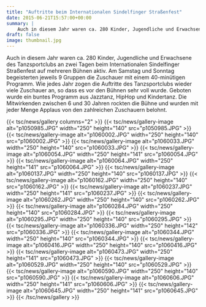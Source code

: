 ```yaml
---
title: "Auftritte beim Internationalen Sindelfinger Straßenfest"
date: 2015-06-21T15:57:00+00:00
summary: |
    Auch in diesem Jahr waren ca. 280 Kinder, Jugendliche und Erwachsene des Tanzsportclubs an zwei Tagen beim Internationalen Sindelfinger Straßenfest auf mehreren Bühnen aktiv.
draft: false
image: thumbnail.jpg
---
```


Auch in diesem Jahr waren ca. 280 Kinder, Jugendliche und Erwachsene des Tanzsportclubs an zwei Tagen beim Internationalen Sindelfinger Straßenfest auf mehreren Bühnen aktiv. Am Samstag und Sonntag begeisterten jeweils 9 Gruppen die Zuschauer mit einem 40-minütigen Programm. Wie jedes Jahr zogen die Auftritte des Tanzsportclubs wieder viele Zuschauer an, so dass es vor den Bühnen sehr voll wurde. Geboten wurde ein buntes Programm aus Jazztanz, HipHop und Kindertanz. Die Mitwirkenden zwischen 6  und 30 Jahren rockten die Bühne und wurden mit jeder Menge Applaus von den zahlreichen Zuschauern belohnt.

{{< tsc/news/gallery columns="2" >}}
  {{< tsc/news/gallery-image alt="p1050985.JPG" width="250" height="140" src="p1050985.JPG" >}}
  {{< tsc/news/gallery-image alt="p1060002.JPG" width="250" height="140" src="p1060002.JPG" >}}
  {{< tsc/news/gallery-image alt="p1060033.JPG" width="250" height="140" src="p1060033.JPG" >}}
  {{< tsc/news/gallery-image alt="p1060054.JPG" width="250" height="141" src="p1060054.JPG" >}}
  {{< tsc/news/gallery-image alt="p1060064.JPG" width="250" height="141" src="p1060064.JPG" >}}
  {{< tsc/news/gallery-image alt="p1060137.JPG" width="250" height="140" src="p1060137.JPG" >}}
  {{< tsc/news/gallery-image alt="p1060162.JPG" width="250" height="140" src="p1060162.JPG" >}}
  {{< tsc/news/gallery-image alt="p1060237.JPG" width="250" height="141" src="p1060237.JPG" >}}
  {{< tsc/news/gallery-image alt="p1060262.JPG" width="250" height="140" src="p1060262.JPG" >}}
  {{< tsc/news/gallery-image alt="p1060284.JPG" width="250" height="140" src="p1060284.JPG" >}}
  {{< tsc/news/gallery-image alt="p1060295.JPG" width="250" height="140" src="p1060295.JPG" >}}
  {{< tsc/news/gallery-image alt="p1060336.JPG" width="250" height="142" src="p1060336.JPG" >}}
  {{< tsc/news/gallery-image alt="p1060344.JPG" width="250" height="140" src="p1060344.JPG" >}}
  {{< tsc/news/gallery-image alt="p1060416.JPG" width="250" height="140" src="p1060416.JPG" >}}
  {{< tsc/news/gallery-image alt="p1060473.JPG" width="250" height="141" src="p1060473.JPG" >}}
  {{< tsc/news/gallery-image alt="p1060529.JPG" width="250" height="140" src="p1060529.JPG" >}}
  {{< tsc/news/gallery-image alt="p1060590.JPG" width="250" height="140" src="p1060590.JPG" >}}
  {{< tsc/news/gallery-image alt="p1060606.JPG" width="250" height="141" src="p1060606.JPG" >}}
  {{< tsc/news/gallery-image alt="p1060645.JPG" width="250" height="141" src="p1060645.JPG" >}}
{{< /tsc/news/gallery >}}


